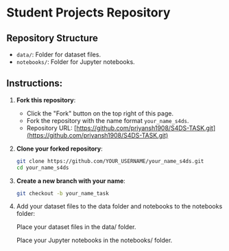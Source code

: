 # Student Projects Repository

## Repository Structure
- `data/`: Folder for dataset files.
- `notebooks/`: Folder for Jupyter notebooks.

## Instructions:

1. **Fork this repository**:
   - Click the "Fork" button on the top right of this page.
   - Fork the repository with the name format `your_name_s4ds`.
   - Repository URL: [https://github.com/priyansh1908/S4DS-TASK.git](https://github.com/priyansh1908/S4DS-TASK.git)

2. **Clone your forked repository**:
   ```bash
   git clone https://github.com/YOUR_USERNAME/your_name_s4ds.git
   cd your_name_s4ds
   
3. **Create a new branch with your name**:
   ```bash
   git checkout -b your_name_task

4. Add your dataset files to the data folder and notebooks to the notebooks folder:

   Place your dataset files in the data/ folder.
   
   Place your Jupyter notebooks in the notebooks/ folder.
